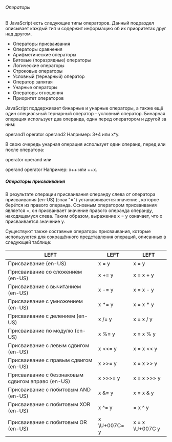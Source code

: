 ###### Операторы

В JavaScript есть следующие типы операторов. Данный подраздел описывает каждый тип и содержит информацию об их приоритетах друг над другом.

- Операторы присваивания
- Операторы сравнения
- Арифметические операторы
- Битовые (поразрядные) операторы
- Логические операторы
- Строковые операторы
- Условный (тернарный) оператор
- Оператор запятая
- Унарные операторы
- Операторы отношения
- Приоритет операторов

JavaScript поддерживает бинарные и унарные операторы, а также ещё один специальный тернарный оператор - условный оператор. Бинарная операция использует два операнда, один перед оператором и другой за ним:

operand1 operator operand2
Например: 3+4 или x\*y.

В свою очередь унарная операция использует один операнд, перед или после оператора:

operator operand
или

operand operator
Например: x++ или ++x.

##### Операторы присваивания

В результате операции присваивания операнду слева от оператора присваивания (en-US) (знак "=") устанавливается значение , которое берётся из правого операнда. Основным оператором присваивания является =, он присваивает значение правого операнда операнду, находящемуся слева. Таким образом, выражение x = y означает, что x присваивается значение y.

Существуют также составные операторы присваивания, которые используются для сокращённого представления операций, описанных в следующей таблице:

| LEFT                                              | LEFT         | LEFT            |
| ------------------------------------------------- | ------------ | --------------- |
| Присваивание (en-US)                              | x = y        | x = y           |
| Присваивание со сложением (en-US)                 | x += y       | x = x + y       |
| Присваивание с вычитанием (en-US)                 | x -= y       | x = x - y       |
| Присваивание с умножением (en-US)                 | x \*= y      | x = x \* y      |
| Присваивание с делением (en-US)                   | x /= y       | x = x / y       |
| Присваивание по модулю (en-US)                    | x %= y       | x = x % y       |
| Присваивание с левым сдвигом (en-US)              | x <<= y      | x = x << y      |
| Присваивание с правым сдвигом (en-US)             | x >>= y      | x = x >> y      |
| Присваивание с беззнаковым сдвигом вправо (en-US) | x >>>= y     | x = x >>> y     |
| Присваивание с побитовым AND (en-US)              | x &= y       | x = x & y       |
| Присваивание с побитовым XOR (en-US)              | x ^= y       | = x ^ y         |
| Присваивание с побитовым OR (en-US)               | x \U+007C= y | x = x \U+007C y |
